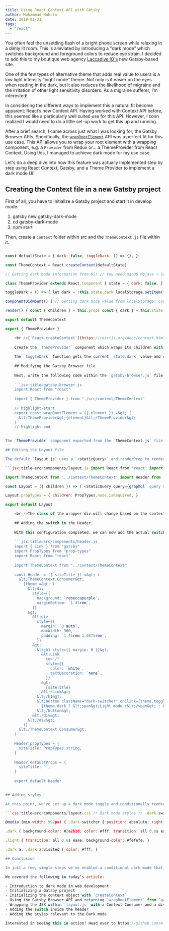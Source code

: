 ```yaml
---
title: Using React Context API with Gatsby
author: Muhammad Muhsin
date: 2019-01-31
tags:
  - "react"
---
```


You often feel the unsettling flash of a bright phone screen while relaxing in a dimly lit room. This is alleviated by introducing a "dark mode" which switches background and foreground colors to reduce eye strain. I decided to add this to my boutique web agency [Laccadive IO's](https://laccadive.io/) new Gatsby-based site.

<Pullquote citation="Heydon Pickering"> One of the few types of alternative theme that adds real value to users is a low light intensity “night mode” theme. Not only is it easier on the eyes when reading in the dark, but it also reduces the likelihood of migraine and the irritation of other light sensitivity disorders. As a migraine sufferer, I’m interested! </Pullquote>

In considering the different ways to implement this a natural fit become apparent: React’s new Context API. Having worked with Context API before, this seemed like a particularly well suited use for this API. However, I soon realized I would need to do a little set-up work to get this up and running.

After a brief search, I came across just what I was looking for, the Gatsby Browser APIs. Specifically, the [`wrapRootElement`](/docs/browser-apis/#wrapRootElement) API was a perfect fit for this use case. This API allows you to wrap your root element with a wrapping component, e.g. a `Provider` from Redux or... a ThemeProvider from React Context. Using this, I managed to achieve dark mode for my use case.

Let's do a deep dive into how this feature was actually implemented step by step using React Context, Gatsby, and a Theme Provider to implement a dark mode UI!

## Creating the Context file in a new Gatsby project

First of all, you have to initialize a Gatsby project and start it in develop mode.

1. gatsby new gatsby-dark-mode
2. cd gatsby-dark-mode
3. npm start

Then, create a `context` folder within src and the `ThemeContext.js` file within it.

```jsx:title=src/context/ThemeContext.js import React from "react"

const defaultState = { dark: false, toggleDark: () => {}, }

const ThemeContext = React.createContext(defaultState)

// Getting dark mode information from OS! // You need macOS Mojave + Safari Technology Preview Release 68 to test this currently. const supportsDarkMode = () => window.matchMedia("(prefers-color-scheme: dark)").matches === true

class ThemeProvider extends React.Component { state = { dark: false, }

toggleDark = () => { let dark = !this.state.dark localStorage.setItem("dark", JSON.stringify(dark)) this.setState({ dark }) }

componentDidMount() { // Getting dark mode value from localStorage! const lsDark = JSON.parse(localStorage.getItem("dark")) if (lsDark) { this.setState({ dark: lsDark }) } else if (supportsDarkMode()) { this.setState({ dark: true }) } }

render() { const { children } = this.props const { dark } = this.state return ( <ThemeContext.Provider value={{ dark, toggleDark: this.toggleDark, }} > {children} </ThemeContext.Provider> ) } }

export default ThemeContext

export { ThemeProvider }

    <br />[`React.createContext`](https://reactjs.org/docs/context.html#reactcreatecontext) is a new function in React 16.3 and allows you to create a Context object. It accepts a default state, the value which will be used when a component does not have a matching Provider above it in the tree.  The function returns an object with Provider and Consumer properties which we will be using later.
    
    Create the `ThemeProvider` component which wraps its children with `ThemeContext.Provider`. This component is exported as a named export from the file.
    
    The `toggleDark` function gets the current `state.dark` value and switches the value to the opposite. It then stores the new value in `localStorage` before setting it back to state using the `setState` function, so that it persists over page refreshes. The dark value from `state` and the `toggleDark` function are passed to the Provider.
    
    ## Modifying the Gatsby Browser file
    
    Next, write the following code within the `gatsby-browser.js` file, which is in the root folder in a Gatsby project:
    
    ```jsx:title=gatsby-browser.js
    import React from "react"
    
    import { ThemeProvider } from "./src/context/ThemeContext"
    
    // highlight-start
    export const wrapRootElement = ({ element }) =&gt; (
      &lt;ThemeProvider&gt;{element}&lt;/ThemeProvider&gt;
    )
    // highlight-end
    

The `ThemeProvider` component exported from the `ThemeContext.js` file wraps the root element and is exported as `wrapRootElement`. This API is then invoked appropriately by the Gatsby API runner.

## Editing the Layout file

The default `layout.js` uses a `<staticQuery>` and renderProp to render the layout, which is wrapped by a Fragment `<>`. Modify it to look like this:

```jsx:title=src/components/layout.js import React from 'react' import PropTypes from 'prop-types' import { StaticQuery, graphql } from 'gatsby'

import ThemeContext from '../context/ThemeContext' import Header from './header' import './layout.css'

const Layout = ({ children }) => ( <StaticQuery query={graphql` query SiteTitleQuery { site { siteMetadata { title } } `} render ={data => ( {/* highlight-start */} <ThemeContext.Consumer> {theme => ( <div className={theme.dark ? 'dark' : 'light'}> {/* highlight-end */} <Header siteTitle={data.site.siteMetadata.title} /> <div style={{ margin: `0 auto`, maxWidth: 960, padding: `0px 1.0875rem 1.45rem`, paddingTop: 0, }} > {children} <footer> © {new Date().getFullYear()}, Built with {``} [Gatsby](https://www.gatsbyjs.org) </footer> </div> </div> )} </ThemeContext.Consumer> )} /> )

Layout.propTypes = { children: PropTypes.node.isRequired, }

export default Layout

    <br />The class of the wrapper div will change based on the context value of the dark variable, which we set as state in the `ThemeContext.js` file.
    
    ## Adding the switch in the Header
    
    With this configuration completed, we can now add the actual switch to toggle dark mode. Modify the `header.js` component, like so:
    
    ```jsx:title=src/components/header.js
    import { Link } from "gatsby"
    import PropTypes from "prop-types"
    import React from "react"
    
    import ThemeContext from "../context/ThemeContext"
    
    const Header = ({ siteTitle }) =&gt; (
      &lt;ThemeContext.Consumer&gt;
        {theme =&gt; (
          &lt;div
            style={{
              background: `rebeccapurple`,
              marginBottom: `1.45rem`,
            }}
          &gt;
            &lt;div
              style={{
                margin: `0 auto`,
                maxWidth: 960,
                padding: `1.45rem 1.0875rem`,
              }}
            &gt;
              &lt;h1 style={{ margin: 0 }}&gt;
                &lt;Link
                  to="/"
                  style={{
                    color: `white`,
                    textDecoration: `none`,
                  }}
                &gt;
                  {siteTitle}
                &lt;/Link&gt;
              &lt;/h1&gt;
              &lt;button className="dark-switcher" onClick={theme.toggleDark}&gt;
                {theme.dark ? &lt;span&gt;Light mode ☀&lt;/span&gt; : &lt;span&gt;Dark mode ☾&lt;/span&gt;}
              &lt;/button&gt;
            &lt;/div&gt;
          &lt;/div&gt;
        )}
      &lt;/ThemeContext.Consumer&gt;
    )
    
    Header.propTypes = {
      siteTitle: PropTypes.string,
    }
    
    Header.defaultProps = {
      siteTitle: ``,
    }
    
    export default Header
    

## Adding styles

At this point, we've set up a dark mode toggle and conditionally render a `className` if dark mode is enabled. However, we still need to actually *style* based upon this conditional `className`. As such, we need to add the following styles in the `layout.css` file:

```css:title=src/components/layout.css /* Dark mode styles */ .dark-switcher { color: #fff; margin-top: 5px; background: transparent; border: none; cursor: pointer; }

@media (min-width: 992px) { .dark-switcher { position: absolute; right: 15px; top: 10px; } }

.dark { background-color: #2a2b2d; color: #fff; transition: all 0.6s ease; }

.light { transition: all 0.6s ease; background-color: #fefefe; }

.dark a, .dark a:visited { color: #fff; } ```

## Conclusion

In just a few, simple steps we've enabled a conditional dark mode that our users will certainly appreciate. We've leveraged APIs like `Context` in React, as well as internal Gatsby APIs to wrap our code with a provider. Now if you visit `http://localhost:8000/` you can see all of our work pay off!

We covered the following in today’s article:

- Introduction to dark mode in web development
- Initializing a Gatsby project
- Initializing the context object with `createContext`
- Using the Gatsby Browser API and returning `wrapRootElement` from `gatsby-browser.js`
- Wrapping the JSX within `layout.js` with a Context Consumer and a div with class referring to the dark mode state
- Adding the switch inside the header
- Adding the styles relevant to the Dark mode

Interested in seeing this in action? Head over to https://github.com/m-muhsin/gatsby-dark-mode and clone or fork my project.